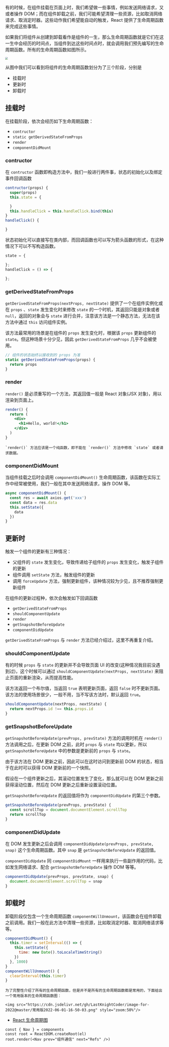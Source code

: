 有的时候，在组件挂载在页面上时，我们希望做一些事情，例如发送网络请求，又或者操作 DOM；而在组件卸载之前，我们可能希望清理一些资源，比如取消网络请求、取消定时器。这些动作我们希望能自动的触发，React 提供了生命周期函数来完成这些事情。

如果我们将组件从创建到卸载看作是组件的一生，那么生命周期函数就是它们在这一生中会经历的时间点，当组件到达这些时间点时，就会调用我们预先编写的生命周期函数。所有的生命周期函数如图所示。

<img src="https://cdn.jsdelivr.net/gh/LastKnightCoder/image-for-2022@master/projects.wojtekmaj.pl_react-lifecycle-methods-diagram_2022-05-28-15-42-49.png" style="zoom:50%"/>

从图中我们可以看到将组件的生命周期函数划分为了三个阶段，分别是

- 挂载时
- 更新时
- 卸载时

## 挂载时

在挂载阶段，依次会经历如下生命周期函数：

- `contructor`
- `static getDerivedStateFromProps`
- `render`
- `componentDidMount`

### contructor

在 `contructor` 函数即构造方法中，我们一般进行两件事，状态的初始化以及绑定事件回调函数

```jsx
contructor(props) {
  super(props)
  this.state = {

  }
  this.handleClick = this.handleClick.bind(this)
}
handleClick() {

}
```

状态初始化可以直接写在类内部，而回调函数也可以写为箭头函数的形式，在这种情况下可以不写构造函数。

```jsx
state = {

};
handleClick = () => {

};
```

### getDerivedStateFromProps

`getDerivedStateFromProps(nextProps, nextState)` 提供了一个在组件实例化或在 `props` 、`state` 发生变化时来修改 `state` 的一个时机，其返回只能是对象或者 `null`，返回的对象会与 `state` 进行合并，注意该方法是一个静态方法，无法在该方法中通过 `this` 访问组件实例。

该方法最常用的场景是在组件的 `props` 发生变化时，根据该 `props` 更新组件的 `state`。但这种场景十分少见，因此 `getDerivedStateFromProps` 几乎不会被使用。

```jsx
// 组件的状态始终以接收到的 props 为准
static getDerivedStateFromProps(props) {
  return props
}
```

### render

`render()` 是必须重写的一个方法，其返回值一般是 React 对象(JSX 对象)，用以渲染到页面上。

```jsx
render() {
  return (
    <div>
      <h1>Hello, world!</h1>
    </div>
  )
}
```

```note
`render()` 方法应该是一个纯函数，即不能在 `render()` 方法中修改 `state` 或者请求数据。
```

### componentDidMount

当组件挂载之后时会调用 `componentDidMount()` 生命周期函数，该函数在实际工作中经常被使用，我们一般在其中发送网络请求，操作 DOM 等。

```jsx
async componentDidMount() {
  const res = await axios.get('xxx')
  const data = res.data
  this.setState({
    data
  })
}
```

## 更新时

触发一个组件的更新有三种情况：

- 父组件的 `state` 发生变化，导致传递给子组件的 `props` 发生变化，触发子组件的更新
- 组件调用 `setState` 方法，触发组件的更新
- 调用 `forceUpdate` 方法，强制更新组件，该种情况较为少见，且不推荐强制更新组件

在组件的更新过程种，依次会触发如下回调函数

- `getDerivedStateFromProps`
- `shouldComponentUpdate`
- `render`
- `getSnapshotBeforeUpdate`
- `componentDidUpdate`

`getDerivedStateFromProps` 与 `render` 方法已经介绍过，这里不再重复介绍。

### shouldComponentUpdate

有的时候 `props` 与 `state` 的更新并不会导致页面 UI 的改变(这种情况我目前没遇到过)，这个时候可以通过  `shouldComponentUpdate(nextProps, nextState)` 来阻止页面的重新渲染，从而提高性能。

该方法返回一个布尔值，当返回 `true` 表明更新页面，返回 `false` 时不更新页面。该方法的使用场景很少，一般不用，当不写该方法时，默认返回 `true`。

```jsx
shouldComponentUpdate(nextProps, nextState) {
  return nextProps.id !== this.props.id
}
```

### getSnapshotBeforeUpdate

`getSnapshotBeforeUpdate(prevProps, prevState)` 方法的调用时机在 `render()` 方法调用之后，在更新 DOM 之前，此时 `props` 与 `state` 均以更新，所以 `getSnapshotBeforeUpdate` 中的参数是更新前的 `props` 与 `state`。

由于该方法在 DOM 更新之前，因此可以在这时访问到更新前 DOM 的状态，相当于在此时可以获得 DOM 更新前的一个快照。

假设在一个组件更新之后，其滚动位置发生了变化，那么就可以在 DOM 更新之前获得滚动位置，然后在 DOM 更新之后重新设置滚动位置。

`getSnapshotBeforeUpdate` 的返回值将作为 `componentDidUpdate` 的第三个参数。

```jsx
getSnapshotBeforeUpdate(prevProps, prevState) {
  const scrollTop = document.documentElement.scrollTop
  return scrollTop
}
```

### componentDidUpdate

在 DOM 发生更新之后会调用 `componentDidUpdate(prevProps, prevState, snap)` 这个生命周期函数。其中 `snap` 是 `getSnapshotBeforeUpdate` 的返回值。

`componentDidUpdate` 同 `componentDidMount` 一样用来执行一些副作用的代码，比如发生网络请求、配合 `getSnapshotBeforeUpdate` 操作 DOM 等等。

```js
componentDidUpdate(prevProps, prevState, snap) {
  document.documentElement.scrollTop = snap
}
```

## 卸载时

卸载阶段仅包含一个生命周期函数 `componentWillUnmount`，该函数会在组件卸载之前调用。我们一般在此方法中清理一些资源，比如取消定时器、取消网络请求等等。

```js
componentDidMount() {
  this.timer = setInterval(() => {
    this.setState({
      time: new Date().toLocaleTimeString()
    })
  }, 1000)
}
componentWillUnmount() {
  clearInterval(this.timer)
}
```

```note
为了完整性介绍了所有的生命周期函数，但是并不是所有的生命周期函数都是常用的，下面给出一个常用版本的生命周期函数图：

<img src="https://cdn.jsdelivr.net/gh/LastKnightCoder/image-for-2022@master/常用版2022-06-01-16-50-03.png" style="zoom:50%"/>
```

- [React 生命周期图](https://projects.wojtekmaj.pl/react-lifecycle-methods-diagram/)

```antd
const { Nav } = components
const root = ReactDOM.createRoot(el)
root.render(<Nav prev="组件通信" next="Refs" />)
```
